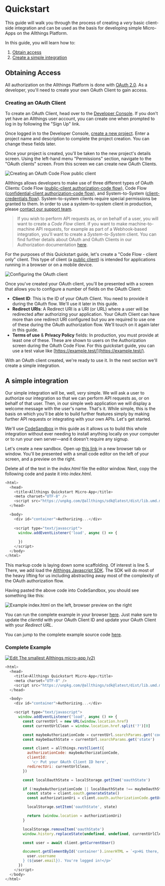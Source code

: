 # Quickstart

This guide will walk you through the process of creating a _very_ basic client-side integration and can be used as the basis for developing simple Micro-Apps on the Allthings Platform.

In this guide, you will learn how to:

1. [Obtain access](#obtaining-access)
1. [Create a simple integration](#a-simple-integration)


## Obtaining Access

All authorization on the Allthings Platform is done with [OAuth 2.0](https://oauth.net/2/). As a developer, you'll need to create your own OAuth Client to gain access.

### Creating an OAuth Client

To create an OAuth Client, head over to the [Developer Console](https://console.allthings.me/projects). If you don't yet have an Allthings user account, you can create one when prompted to log in by following the "Sign Up" link.

Once logged in to the Developer Console, [create a new project](https://console.allthings.me/projects/create). Enter a project name and description to complete the project creation. You can change these fields later.

Once your project is created, you'll be taken to the new project's details screen. Using the left-hand menu "Permissions" section, navigate to the "OAuth clients" screen. From this screen we can create new OAuth Clients.

![Creating an OAuth Code Flow public client](https://raw.githubusercontent.com/allthings/developers/master/guides/assets/guides.quickstart.creating-an-oauth-client.1.png)

Allthings allows developers to make use of three different types of OAuth Clients: Code Flow ([public-client authorization-code flow](https://oauth.net/2/grant-types/authorization-code/)), Code Flow ([confidential-client authorization-code flow](https://oauth.net/2/grant-types/authorization-code/)), and System-to-System ([client-credentials flow](https://oauth.net/2/grant-types/client-credentials/)). System-to-system clients require special permissions be granted to them. In order to use a system-to-system client in production, please [contact our support team](https://support.allthings.me/hc/en-us/requests/new).

> If you wish to perform API requests as, or on behalf of a user, you will want to create a _Code Flow_ client. If you want to make machine-to-machine API requests, for example as part of a Webhook-based integration, you'll want to create a _System-to-System_ client. You can find further details about OAuth and OAuth Clients in our Authorization documentation [here](../oauth.md).

For the purposes of this Quickstart guide, let's create a "Code Flow - client only" client. This type of client (a [public client](https://oauth.net/2/client-types/)) is intended for applications running in a browser or on a mobile device.

![Configuring the OAuth client](https://raw.githubusercontent.com/allthings/developers/master/guides/assets/guides.quickstart.creating-an-oauth-client.2.png)

Once you've created your OAuth client, you'll be presented with a screen that allows you to configure a number of fields on the OAuth Client:

- **Client ID**: This is the ID of your OAuth Client. You need to provide it during the OAuth flow. We'll use it later in this guide.
- **Redirect URIs**: A Redirect URI is a URI (or URL) where a user will be redirected after authorizing your application. Your OAuth Client can have more than one redirect URI configured but you are required to use one of these during the OAuth authorization flow. We'll touch on it again later in this guide.
- **Terms of use** & **Privacy Policy** fields: In production, you must provide at least one of these. These are shown to users on the Authorization screen during the OAuth Code Flow. For this guickstart guide, you can use a test value like [https://example.test/](https://example.test/).

With an OAuth client created, we're ready to use it. In the next section we'll create a simple integration.


## A simple integration

Our simple integration will be, well, _very_ simple. We will ask a user to authorize our integration so that we can perform API requests as, or on behalf of that user. Then, in our simple web application we will display a welcome message with the user's name. That's it. While simple, this is the basis on which you'll be able to build further features simply by making further API requests or integrating with your own APIs. Let's get started.

We'll use [CodeSandbox](https://codesandbox.io/) in this guide as it allows us to build this whole integration without ever needing to install anything locally on your computer or to run your own server—and it doesn't require any signup.

Let's create a new sandbox. Open up [this link](https://codesandbox.io/s/github/codesandbox-app/static-template/tree/master/?file=/index.html) in a new browser tab or window. You'll be presented with a small code editor on the left of your screen, and a preview on the right.

Delete all of the text in the _index.html_ file the editor window. Next, copy the following code and paste it into _index.html_.


```js
<html>
  <head>
    <title>Allthings Quickstart Micro-App</title>
    <meta charset="UTF-8" />
    <script src="https://unpkg.com/@allthings/sdk@latest/dist/lib.umd.min.js"></script>
  </head>

  <body>
    <div id="container">Authorizing...</div>
    
    <script type="text/javascript">
      window.addEventListener('load', async () => {
      
      })
    </script>    
  </body>
</html>    
```

This markup code is laying down some scaffolding. Of interest is line 5. There, we add load the [Allthings Javascript SDK](https://github.com/allthings/node-sdk). The SDK will do most of the heavy lifting for us including abstracting away most of the complexity of the OAuth authorization flow.

Having pasted the above code into CodeSandbox, you should see something like this:

![Example index.html on the left, browser preview on the right](https://raw.githubusercontent.com/allthings/developers/master/guides/assets/guides.quickstart.a-simple-integration.1.png)

You can run the complete example in your browser [here](https://codesandbox.io/s/the-smallest-allthings-micro-app-v2-biod3?fontsize=14&hidenavigation=1&theme=dark). Just make sure to update the _clientId_ with your OAuth Client ID and update your OAuth Client with your _Redirect URL_.

You can jump to the complete example source code [here](#complete-example).

### Complete Example

[![Edit The smallest Allthings micro-app (v2)](https://codesandbox.io/static/img/play-codesandbox.svg)](https://codesandbox.io/s/the-smallest-allthings-micro-app-v2-biod3?fontsize=14&hidenavigation=1&theme=dark)

```js
<html>
  <head>
    <title>Allthings Quickstart Micro-App</title>
    <meta charset="UTF-8" />
    <script src="https://unpkg.com/@allthings/sdk@latest/dist/lib.umd.min.js"></script>
  </head>

  <body>
    <div id="container">Authorizing...</div>

    <script type="text/javascript">
      window.addEventListener('load', async () => {
        const currentUrl = new URL(window.location.href)
        const currentUrlClean = window.location.href.split('?')[0]

        const maybeAuthorizationCode = currentUrl.searchParams.get('code')
        const maybeOauthState = currentUrl.searchParams.get('state')

        const client = allthings.restClient({
          authorizationCode: maybeAuthorizationCode,
          clientId:
            '👉 Put your OAuth Client ID here',
          redirectUri: currentUrlClean,
        })

        const localOauthState = localStorage.getItem('oauthState')

        if (!maybeAuthorizationCode || localOauthState !== maybeOauthState) {
          const state = client.oauth.generateState()
          const authorizationUri = client.oauth.authorizationCode.getUri(state)

          localStorage.setItem('oauthState', state)

          return (window.location = authorizationUri)
        }

        localStorage.removeItem('oauthState')
        window.history.replaceState(undefined, undefined, currentUrlClean)

        const user = await client.getCurrentUser()

        document.getElementById('container').innerHTML = `<p>Hi there, ${
          user.username
        } (${user.email}). You're logged in!</p>`
      })
    </script>
  </body>
</html>
```
